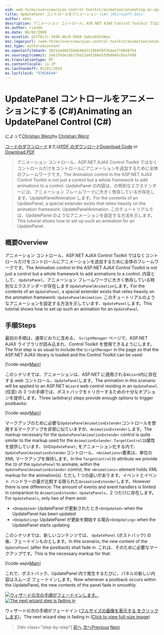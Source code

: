 ```yaml
---
uid: web-forms/overview/ajax-control-toolkit/animation/animating-an-updatepanel-control-cs
title: UpdatePanel コントロールをアニメーション (c#) |Microsoft Docs
author: wenz
description: アニメーション コントロール、ASP.NET AJAX Control Toolkit ではなくコントロールだけをコントロールにアニメーションを追加するために全体のフレームワークです。 内容として、.
ms.author: riande
ms.date: 06/02/2008
ms.assetid: e57f8c7c-3940-4bc0-9468-3a0ca69158ea
msc.legacyurl: /web-forms/overview/ajax-control-toolkit/animation/animating-an-updatepanel-control-cs
msc.type: authoredcontent
ms.openlocfilehash: 3021da80635b8648d3119b939f2bdee77d858754
ms.sourcegitcommit: 24b1f6decbb17bb22a45166e5fdb0845c65af498
ms.translationtype: MT
ms.contentlocale: ja-JP
ms.lasthandoff: 03/01/2019
ms.locfileid: "57026549"
---
```

<a name="animating-an-updatepanel-control-c"></a><span data-ttu-id="8a74a-104">UpdatePanel コントロールをアニメーションにする (C#)</span><span class="sxs-lookup"><span data-stu-id="8a74a-104">Animating an UpdatePanel Control (C#)</span></span>
====================
<span data-ttu-id="8a74a-105">によって[Christian Wenz](https://github.com/wenz)</span><span class="sxs-lookup"><span data-stu-id="8a74a-105">by [Christian Wenz](https://github.com/wenz)</span></span>

<span data-ttu-id="8a74a-106">[コードのダウンロード](http://download.microsoft.com/download/9/3/f/93f8daea-bebd-4821-833b-95205389c7d0/UpdatePanelAnimation1.cs.zip)または[PDF のダウンロード](http://download.microsoft.com/download/b/6/a/b6ae89ee-df69-4c87-9bfb-ad1eb2b23373/updatepanelanimation1CS.pdf)</span><span class="sxs-lookup"><span data-stu-id="8a74a-106">[Download Code](http://download.microsoft.com/download/9/3/f/93f8daea-bebd-4821-833b-95205389c7d0/UpdatePanelAnimation1.cs.zip) or [Download PDF](http://download.microsoft.com/download/b/6/a/b6ae89ee-df69-4c87-9bfb-ad1eb2b23373/updatepanelanimation1CS.pdf)</span></span>

> <span data-ttu-id="8a74a-107">アニメーション コントロール、ASP.NET AJAX Control Toolkit ではなくコントロールだけをコントロールにアニメーションを追加するために全体のフレームワークです。</span><span class="sxs-lookup"><span data-stu-id="8a74a-107">The Animation control in the ASP.NET AJAX Control Toolkit is not just a control but a whole framework to add animations to a control.</span></span> <span data-ttu-id="8a74a-108">UpdatePanel の内容は、の特別なエクステンダーには、アニメーション フレームワークに大きく依存しているが存在します。UpdatePanelAnimation します。</span><span class="sxs-lookup"><span data-stu-id="8a74a-108">For the contents of an UpdatePanel, a special extender exists that relies heavily on the animation framework: UpdatePanelAnimation.</span></span> <span data-ttu-id="8a74a-109">このチュートリアルでは、UpdatePanel のようなアニメーションを設定する方法を示します。</span><span class="sxs-lookup"><span data-stu-id="8a74a-109">This tutorial shows how to set up such an animation for an UpdatePanel.</span></span>


## <a name="overview"></a><span data-ttu-id="8a74a-110">概要</span><span class="sxs-lookup"><span data-stu-id="8a74a-110">Overview</span></span>

<span data-ttu-id="8a74a-111">アニメーション コントロール、ASP.NET AJAX Control Toolkit ではなくコントロールだけをコントロールにアニメーションを追加するために全体のフレームワークです。</span><span class="sxs-lookup"><span data-stu-id="8a74a-111">The Animation control in the ASP.NET AJAX Control Toolkit is not just a control but a whole framework to add animations to a control.</span></span> <span data-ttu-id="8a74a-112">内容として、 `UpdatePanel`、アニメーション フレームワークに大きく依存している特別なエクステンダーが存在します:`UpdatePanelAnimation`します。</span><span class="sxs-lookup"><span data-stu-id="8a74a-112">For the contents of an `UpdatePanel`, a special extender exists that relies heavily on the animation framework: `UpdatePanelAnimation`.</span></span> <span data-ttu-id="8a74a-113">このチュートリアルのようなアニメーションを設定する方法を示しています、`UpdatePanel`します。</span><span class="sxs-lookup"><span data-stu-id="8a74a-113">This tutorial shows how to set up such an animation for an `UpdatePanel`.</span></span>

## <a name="steps"></a><span data-ttu-id="8a74a-114">手順</span><span class="sxs-lookup"><span data-stu-id="8a74a-114">Steps</span></span>

<span data-ttu-id="8a74a-115">最初の手順は、通常どおりに含める、 `ScriptManager`  ページで、ASP.NET AJAX ライブラリが読み込まれ、Control Toolkit を使用できるようにします。</span><span class="sxs-lookup"><span data-stu-id="8a74a-115">The first step is as usual to include the `ScriptManager` in the page so that the ASP.NET AJAX library is loaded and the Control Toolkit can be used:</span></span>

[!code-aspx[Main](animating-an-updatepanel-control-cs/samples/sample1.aspx)]

<span data-ttu-id="8a74a-116">このシナリオでは、アニメーションは、ASP.NET に適用される`Wizard`内に存在する web コントロール、`UpdatePanel`します。</span><span class="sxs-lookup"><span data-stu-id="8a74a-116">The animation in this scenario will be applied to an ASP.NET `Wizard` web control residing in an `UpdatePanel`.</span></span> <span data-ttu-id="8a74a-117">(任意) の 3 つの手順では、ポストバックをトリガーするための十分なオプションを提供します。</span><span class="sxs-lookup"><span data-stu-id="8a74a-117">Three (arbitrary) steps provide enough options to trigger postbacks:</span></span>

[!code-aspx[Main](animating-an-updatepanel-control-cs/samples/sample2.aspx)]

<span data-ttu-id="8a74a-118">マークアップのために必要な`UpdatePanelAnimationExtender`コントロールを使用するマークアップを非常に似ていますが、`AnimationExtender`します。</span><span class="sxs-lookup"><span data-stu-id="8a74a-118">The markup necessary for the `UpdatePanelAnimationExtender` control is quite similar to the markup used for the `AnimationExtender`.</span></span> <span data-ttu-id="8a74a-119">`TargetControlID`属性を提供しています、`ID`の`UpdatePanel`; をアニメーション化する内で、`UpdatePanelAnimationExtender`コントロール、`<Animations>`要素は、単位の XML マークアップを保持します。</span><span class="sxs-lookup"><span data-stu-id="8a74a-119">In the `TargetControlID` attribute we provide the `ID` of the `UpdatePanel` to animate; within the `UpdatePanelAnimationExtender` control, the `<Animations>` element holds XML markup for the animation(s).</span></span> <span data-ttu-id="8a74a-120">ただし 1 つの違いがあります。イベントとイベント ハンドラーの量が比較する限られた`AnimationExtender`します。</span><span class="sxs-lookup"><span data-stu-id="8a74a-120">However there is one difference: The amount of events and event handlers is limited in comparison to `AnimationExtender`.</span></span> <span data-ttu-id="8a74a-121">`UpdatePanels`、2 つだけに存在します。</span><span class="sxs-lookup"><span data-stu-id="8a74a-121">For `UpdatePanels`, only two of them exist:</span></span>

- <span data-ttu-id="8a74a-122">`<OnUpdated>` UpdatePanel が更新されたとき</span><span class="sxs-lookup"><span data-stu-id="8a74a-122">`<OnUpdated>` when the UpdatePanel has been updated</span></span>
- <span data-ttu-id="8a74a-123">`<OnUpdating>` UpdatePanel が更新を開始する場合</span><span class="sxs-lookup"><span data-stu-id="8a74a-123">`<OnUpdating>` when the UpdatePanel starts updating</span></span>

<span data-ttu-id="8a74a-124">このシナリオでは、新しいコンテンツでは、 `UpdatePanel` (ポストバック) の後、フェードインものとします。</span><span class="sxs-lookup"><span data-stu-id="8a74a-124">In this scenario, the new content of the `UpdatePanel` (after the postback) shall fade in.</span></span> <span data-ttu-id="8a74a-125">これは、そのために必要なマークアップです。</span><span class="sxs-lookup"><span data-stu-id="8a74a-125">This is the necessary markup for that:</span></span>

[!code-aspx[Main](animating-an-updatepanel-control-cs/samples/sample3.aspx)]

<span data-ttu-id="8a74a-126">これで、ポストバック、UpdatePanel 内で発生するたびに、パネルの新しい内容はスムーズ フェードインします。</span><span class="sxs-lookup"><span data-stu-id="8a74a-126">Now whenever a postback occurs within the UpdatePanel, the new contents of the panel fade in smoothly.</span></span>


<span data-ttu-id="8a74a-127">[![ウィザードの次の手順がフェードインします。](animating-an-updatepanel-control-cs/_static/image2.png)](animating-an-updatepanel-control-cs/_static/image1.png)</span><span class="sxs-lookup"><span data-stu-id="8a74a-127">[![The next wizard step is fading in](animating-an-updatepanel-control-cs/_static/image2.png)](animating-an-updatepanel-control-cs/_static/image1.png)</span></span>

<span data-ttu-id="8a74a-128">ウィザードの次の手順がフェードイン ([フルサイズの画像を表示する をクリックします](animating-an-updatepanel-control-cs/_static/image3.png))。</span><span class="sxs-lookup"><span data-stu-id="8a74a-128">The next wizard step is fading in ([Click to view full-size image](animating-an-updatepanel-control-cs/_static/image3.png))</span></span>

> [!div class="step-by-step"]
> <span data-ttu-id="8a74a-129">[前へ](changing-an-animation-using-client-side-code-cs.md)
> [次へ](dynamically-controlling-updatepanel-animations-cs.md)</span><span class="sxs-lookup"><span data-stu-id="8a74a-129">[Previous](changing-an-animation-using-client-side-code-cs.md)
[Next](dynamically-controlling-updatepanel-animations-cs.md)</span></span>
